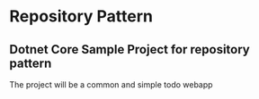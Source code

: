 # Repository Pattern
## Dotnet Core Sample Project for repository pattern
The project will be a common and simple todo webapp